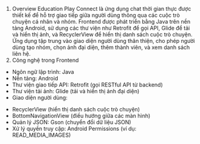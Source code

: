 1. Overview
  Education Play Connect là ứng dụng chat thời gian thực được thiết kế để hỗ trợ giao tiếp giữa người dùng thông qua các cuộc trò chuyện cá nhân và nhóm. Frontend được phát triển bằng Java trên nền tảng Android, sử dụng các thư viện như Retrofit để gọi API, Glide để tải và hiển thị ảnh, và RecyclerView để hiển thị danh sách cuộc trò chuyện. Ứng dụng tập trung vào giao diện người dùng thân thiện, cho phép người dùng tạo nhóm, chọn ảnh đại diện, thêm thành viên, và xem danh sách liên hệ.
2. Công nghệ trong Frontend
- Ngôn ngữ lập trình: Java
- Nền tảng: Android
- Thư viện giao tiếp API: Retrofit (gọi RESTful API từ backend)
- Thư viện tải ảnh: Glide (tải và hiển thị ảnh đại diện)
- Giao diện người dùng:
+ RecyclerView (hiển thị danh sách cuộc trò chuyện)
+ BottomNavigationView (điều hướng giữa các màn hình)
+ Quản lý JSON: Gson (chuyển đổi dữ liệu JSON)
+ Xử lý quyền truy cập: Android Permissions (ví dụ: READ_MEDIA_IMAGES)
